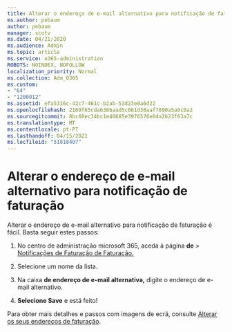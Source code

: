 ```yaml
---
title: Alterar o endereço de e-mail alternativo para notificação de faturação
ms.author: pebaum
author: pebaum
manager: scotv
ms.date: 04/21/2020
ms.audience: Admin
ms.topic: article
ms.service: o365-administration
ROBOTS: NOINDEX, NOFOLLOW
localization_priority: Normal
ms.collection: Adm_O365
ms.custom:
- "64"
- "1200012"
ms.assetid: efa5316c-42c7-461c-b2ab-53d23e0a6d22
ms.openlocfilehash: 2169f65cda6386aad5c061d38aaf7890a5a0c0a2
ms.sourcegitcommit: 8bc60ec34bc1e40685e3976576e04a2623f63a7c
ms.translationtype: MT
ms.contentlocale: pt-PT
ms.lasthandoff: 04/15/2021
ms.locfileid: "51818407"
---
```

# <a name="change-the-alternate-email-address-for-billing-notification"></a>Alterar o endereço de e-mail alternativo para notificação de faturação

Alterar o endereço de e-mail alternativo para notificação de faturação é fácil. Basta seguir estes passos:
  
1. No centro de administração microsoft 365, aceda à página **de** \> [Notificações de Faturação de Faturação.](https://go.microsoft.com/fwlink/p/?linkid=853212)  

2. Selecione um nome da lista.

3. Na caixa **de endereço de e-mail alternativa,** digite o endereço de e-mail alternativo.

4. **Selecione Save** e está feito!

Para obter mais detalhes e passos com imagens de ecrã, consulte [Alterar os seus endereços de faturação](https://docs.microsoft.com/microsoft-365/commerce/billing-and-payments/change-your-billing-addresses).
  